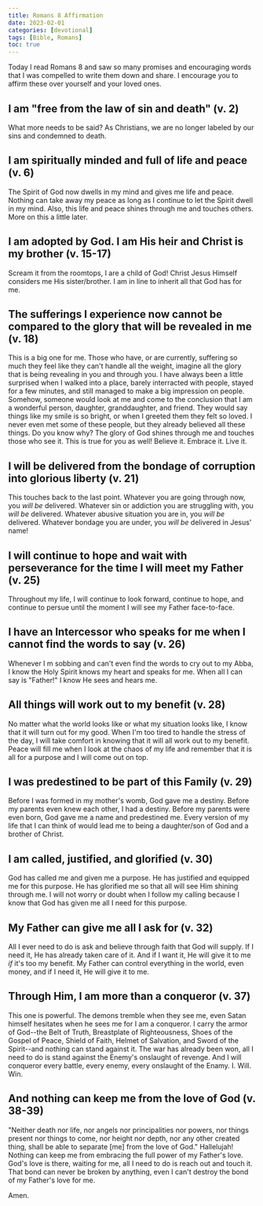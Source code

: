 ```yaml
---
title: Romans 8 Affirmation
date: 2023-02-01
categories: [devotional]
tags: [Bible, Romans]
toc: true
---
```

Today I read Romans 8 and saw so many promises and encouraging words that I was compelled to write them down and share. I encourage you to affirm these over yourself and your loved ones.

## I am "free from the law of sin and death" (v. 2)

What more needs to be said? As Christians, we are no longer labeled by our sins and condemned to death.

## I am spiritually minded and full of life and peace (v. 6)

The Spirit of God now dwells in my mind and gives me life and peace. Nothing can take away my peace as long as I continue to let the Spirit dwell in my mind. Also, this life and peace shines through me and touches others. More on this a little later.

## I am adopted by God. I am His heir and Christ is my brother (v. 15-17)

Scream it from the roomtops, I are a child of God! Christ Jesus Himself considers me His sister/brother. I am in line to inherit all that God has for me.

## The sufferings I experience now cannot be compared to the glory that will be revealed in me (v. 18)

This is a big one for me. Those who have, or are currently, suffering so much they feel like they can't handle all the weight, imagine all the glory that is being revealing in you and through you. I have always been a little surprised when I walked into a place, barely interracted with people, stayed for a few minutes, and still managed to make a big impression on people. Somehow, someone would look at me and come to the conclusion that I am a wonderful person, daughter, granddaughter, and friend. They would say things like my smile is so bright, or when I greeted them they felt so loved. I never even met some of these people, but they already believed all these things. Do you know why? The glory of God shines through me and touches those who see it. This is true for you as well! Believe it. Embrace it. Live it.

## I will be delivered from the bondage of corruption into glorious liberty (v. 21)

This touches back to the last point. Whatever you are going through now, you *will be* delivered. Whatever sin or addiction you are struggling with, you *will be* delivered. Whatever abusive situation you are in, you *will be* delivered. Whatever bondage you are under, you *will be* delivered in Jesus' name!

## I will continue to hope and wait with perseverance for the time I will meet my Father (v. 25)

Throughout my life, I will continue to look forward, continue to hope, and continue to persue until the moment I will see my Father face-to-face.

## I have an Intercessor who speaks for me when I cannot find the words to say (v. 26)

Whenever I m sobbing and can't even find the words to cry out to my Abba, I know the Holy Spirit knows my heart and speaks for me. When all I can say is "Father!" I know He sees and hears me.

## All things will work out to my benefit (v. 28)

No matter what the world looks like or what my situation looks like, I know that it will turn out for my good. When I'm too tired to handle the stress of the day, I will take comfort in knowing that it will all work out to my benefit. Peace will fill me when I look at the chaos of my life and remember that it is all for a purpose and I will come out on top.

## I was predestined to be part of this Family (v. 29)

Before I was formed in my mother's womb, God gave me a destiny. Before my parents even knew each other, I had a destiny. Before my parents were even born, God gave me a name and predestined me. Every version of my life that I can think of would lead me to being a daughter/son of God and a brother of Christ.

## I am called, justified, and glorified (v. 30)

God has called me and given me a purpose. He has justified and equipped me for this purpose. He has glorified me so that all will see Him shining through me. I will not worry or doubt when I follow my calling because I know that God has given me all I need for this purpose.

## My Father can give me all I ask for (v. 32)

All I ever need to do is ask and believe through faith that God will supply. If I need it, He has already taken care of it. And if I want it, He will give it to me *if* it's too my benefit. My Father can control everything in the world, even money, and if I need it, He will give it to me.

## Through Him, I am more than a conqueror (v. 37)
 
This one is powerful. The demons tremble when they see me, even Satan himself hesitates when he sees me for I am a conqueror. I carry the armor of God--the Belt of Truth, Breastplate of Righteousness, Shoes of the Gospel of Peace, Shield of Faith, Helmet of Salvation, and Sword of the Spirit--and nothing can stand against it. The war has already been won, all I need to do is stand against the Enemy's onslaught of revenge. And I will conqueror every battle, every enemy, every onslaught of the Enamy. I. Will. Win.

## And nothing can keep me from the love of God (v. 38-39)

"Neither death nor life, nor angels nor principalities nor powers, nor things present nor things to come, nor height nor depth, nor any other created thing, shall be able to separate [me] from the love of God." Hallelujah! Nothing can keep me from embracing the full power of my Father's love. God's love is there, waiting for me, all I need to do is reach out and touch it. That bond can never be broken by anything, even I can't destroy the bond of my Father's love for me.

Amen.
